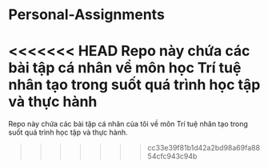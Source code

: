# Personal-Assignments
<<<<<<< HEAD
Repo này chứa các bài tập cá nhân về môn học Trí tuệ nhân tạo trong suốt quá trình học tập và thực hành
=======

Repo này chứa các bài tập cá nhân của tôi về môn Trí tuệ nhân tạo trong suốt quá trình học tập và thực hành.
>>>>>>> cc33e39f81b1d42a2bd98a69fa8854cfc943c94b
